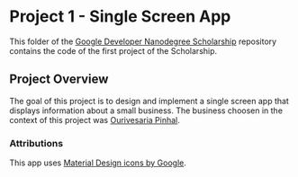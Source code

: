 # Project 1 - Single Screen App

This folder of the [Google Developer Nanodegree Scholarship](https://github.com/EnduranceCode/GoogleDeveloperNanodegreeScholarship) repository contains the code of the first project of the Scholarship.

## Project Overview

The goal of this project is to design and implement a single screen app that displays information about a small business. The business choosen in the context of this project was [Ourivesaria Pinhal](http://www.rpinhal.pt/).

### Attributions

This app uses [Material Design icons by Google](https://github.com/google/material-design-icons).